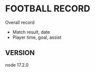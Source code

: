 # FOOTBALL RECORD

Overall record

- Match result, date
- Player time, goal, assist
 
## VERSION
node 17.2.0